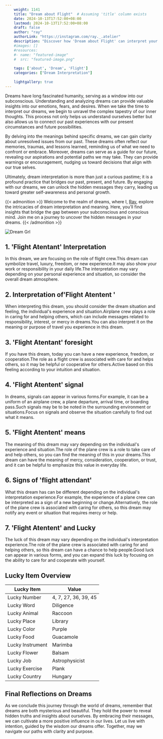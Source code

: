 ```yaml
---
    weight: 1141
    title: "Dream about Flight"  # Assuming 'title' column exists
    date: 2024-10-13T17:52:00+08:00
    lastmod: 2024-10-13T17:52:00+08:00
    draft: false
    author: "ray"
    authorLink: "https://instagram.com/ray._.atelier"
    description: "Discover how 'Dream about Flight' can interpret your future and uncover its significant meanings in your life."
    #images: []
    #resources:
    #- name: "featured-image"
    #  src: "featured-image.png"
    
    tags: ['about', 'Dream', 'Flight']
    categories: ["Dream Interpretation"]
    
    lightgallery: true
---
```

    
Dreams have long fascinated humanity, serving as a window into our subconscious. Understanding and analyzing dreams can provide valuable insights into our emotions, fears, and desires. When we take the time to interpret our dreams, we begin to unravel the complex tapestry of our inner thoughts. This process not only helps us understand ourselves better but also allows us to connect our past experiences with our present circumstances and future possibilities.

By delving into the meanings behind specific dreams, we can gain clarity about unresolved issues from our past. These dreams often reflect our memories, traumas, and lessons learned, reminding us of what we need to confront or embrace. Moreover, dreams can serve as a guide for our future, revealing our aspirations and potential paths we may take. They can provide warnings or encouragement, nudging us toward decisions that align with our true selves.

Ultimately, dream interpretation is more than just a curious pastime; it is a profound practice that bridges our past, present, and future. By engaging with our dreams, we can unlock the hidden messages they carry, leading us toward greater self-awareness and personal growth.

{{< admonition >}}
Welcome to the realm of dreams, where I, [Ray](https://instagram.com/ray._.atelier), explore the intricacies of dream interpretation and meaning. Here, you’ll find insights that bridge the gap between your subconscious and conscious mind. Join me on a journey to uncover the hidden messages in your dreams.
{{< /admonition >}}

![Dream Grl](https://cdn.pixabay.com/photo/2017/11/02/03/35/gothic-2910057_1280.jpg "Dream Grl")

## 1. 'Flight Atentant' Interpretation
In this dream, we are focusing on the role of flight crew.This dream can symbolize travel, luxury, freedom, or new experience.It may also show your work or responsibility in your daily life.The interpretation may vary depending on your personal experience and situation, so consider the overall dream atmosphere.

## 2. Interpretation of'Flight Atentent '
When interpreting this dream, you should consider the dream situation and feeling, the individual's experience and situation.Airplane crew plays a role in caring for and helping others, which can include messages related to responsibility, interest, or mercy in dreams.You can also interpret it on the meaning or purpose of travel you experience in this dream.

## 3. 'Flight Atentant' foresight
If you have this dream, today you can have a new experience, freedom, or cooperation.The role as a flight crew is associated with care for and helps others, so it may be helpful or cooperative for others.Active based on this feeling according to your intuition and situation.

## 4. 'Flight Atentent' signal
In dreams, signals can appear in various forms.For example, it can be a uniform of an airplane crew, a plane departure, arrival time, or boarding pass.Such signals may be to be noted in the surrounding environment or situations.Focus on signals and observe the situation carefully to find out what it means.

## 5. 'Flight Atentent' means
The meaning of this dream may vary depending on the individual's experience and situation.The role of the plane crew is a role to take care of and help others, so you can find the meaning of this in your dreams.This dream can have the meaning of mercy, consideration, cooperation, or trust, and it can be helpful to emphasize this value in everyday life.

## 6. Signs of 'flight attendant'
What this dream has can be different depending on the individual's interpretation experience.For example, the experience of a plane crew can be interpreted as a sign of a new beginning or change.Alternatively, the role of the plane crew is associated with caring for others, so this dream may notify any event or situation that requires mercy or help.

## 7. 'Flight Atentent' and Lucky
The luck of this dream may vary depending on the individual's interpretation experience.The role of the plane crew is associated with caring for and helping others, so this dream can have a chance to help people.Good luck can appear in various forms, and you can expand this luck by focusing on the ability to care for and cooperate with yourself.

## Lucky Item Overview
| Lucky Item          | Value              |
|---------------|--------------------|
| Lucky Number        | 4, 7, 27, 36, 39, 45  |
| Lucky Word          | Diligence |
| Lucky Animal        | Raccoon |
| Lucky Place         | Library     |
| Lucky Color         | Purple     |
| Lucky Food          | Guacamole      |
| Lucky Instrument    | Marimba |
| Lucky Flower        | Balsam    |
| Lucky Job           | Astrophysicist       |
| Lucky Exercise      | Plank  |
| Lucky Country       | Hungary    |


##  Final Reflections on Dreams

As we conclude this journey through the world of dreams, remember that dreams are both mysterious and beautiful. They hold the power to reveal hidden truths and insights about ourselves. By embracing their messages, we can cultivate a more positive influence in our lives. Let us live with intention, guided by the wisdom our dreams offer. Together, may we navigate our paths with clarity and purpose.
